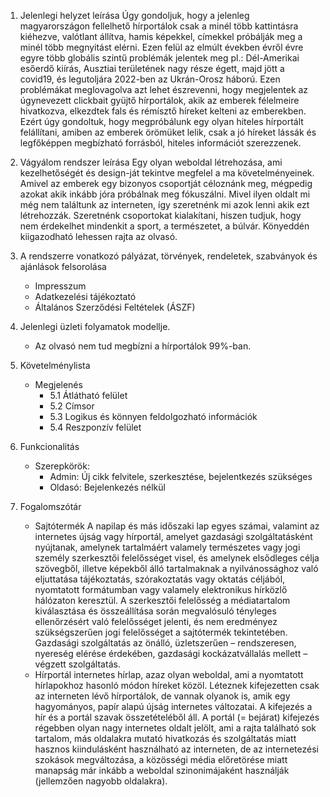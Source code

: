 1. Jelenlegi helyzet leírása
	Úgy gondoljuk, hogy a jelenleg magyarországon fellelhető hírportálok csak a minél több kattintásra kiéhezve, valótlant
	állítva, hamis képekkel, címekkel próbálják meg a minél több megnyitást elérni. Ezen felül az elmúlt években évről évre 
	egyre több globális szintű problémák jelentek meg pl.: Dél-Amerikai esőerdő kiírás, Ausztiai területének nagy része égett,
	majd jött a covid19, és legutoljára 2022-ben az Ukrán-Orosz háború. Ezen problémákat meglovagolva azt lehet észrevenni, hogy
	megjelentek az úgynevezett clickbait gyüjtő hírportálok, akik az emberek félelmeire hivatkozva, elkezdtek fals és rémísztő
	híreket kelteni az emberekben. Ezért úgy gondoltuk, hogy megpróbálunk egy olyan hiteles hírportált felállítani, amiben az 
	emberek örömüket lelik, csak a jó híreket lássák és legfőképpen megbízható forrásból, hiteles információt szerezzenek.

2. Vágyálom rendszer leírása
	Egy olyan weboldal létrehozása, ami kezelhetőségét és design-ját tekintve megfelel a ma követelményeinek. Amivel az emberek
	egy bizonyos csoportját céloznánk meg, mégpedig azokat akik inkább jóra próbálnak meg fókuszálni.
	Mivel ilyen oldalt mi még nem találtunk az interneten, így szeretnénk mi azok lenni akik ezt létrehozzák. 
	Szeretnénk csoportokat kialakítani, hiszen tudjuk, hogy nem érdekelhet mindenkit a sport, a természetet, a búlvár. 
	Könyeddén kiigazodható lehessen rajta az olvasó.

3. A rendszerre vonatkozó pályázat, törvények, rendeletek, szabványok és ajánlások felsorolása
	- Impresszum
	- Adatkezelési tájékoztató
	- Általános Szerződési Feltételek (ÁSZF)

4. Jelenlegi üzleti folyamatok modellje.
	- Az olvasó nem tud megbízni a hírportálok 99%-ban. 

5. Követelménylista
	- Megjelenés
		- 5.1 Átlátható felület
		- 5.2 Címsor
		- 5.3 Logikus és könnyen feldolgozható információk
		- 5.4 Reszponzív felület

6. Funkcionalitás
	- Szerepkörök:
		- Admin: Új cikk felvitele, szerkesztése, bejelentkezés szükséges
		- Oldasó: Bejelenkezés nélkül
        
7. Fogalomszótár
	- Sajtótermék
		A napilap és más időszaki lap egyes számai, valamint az internetes újság vagy hírportál, amelyet 
		gazdasági szolgáltatásként nyújtanak, amelynek tartalmáért valamely természetes vagy jogi személy 
		szerkesztői felelősséget visel, és amelynek elsődleges célja szövegből, illetve képekből álló 
		tartalmaknak a nyilvánossághoz való eljuttatása tájékoztatás, szórakoztatás vagy oktatás céljából, 
		nyomtatott formátumban vagy valamely elektronikus hírközlő hálózaton keresztül. A szerkesztői 
		felelősség a médiatartalom kiválasztása és összeállítása során megvalósuló tényleges ellenőrzésért 
		való felelősséget jelenti, és nem eredményez szükségszerűen jogi felelősséget a sajtótermék 
		tekintetében. Gazdasági szolgáltatás az önálló, üzletszerűen – rendszeresen, nyereség elérése 
		érdekében, gazdasági kockázatvállalás mellett – végzett szolgáltatás. 
	- Hírportál
		internetes hírlap, azaz olyan weboldal, ami a nyomtatott hírlapokhoz hasonló módon híreket közöl.
		Léteznek kifejezetten csak az interneten lévő hírportálok, de vannak olyanok is, amik egy 
		hagyományos, papír alapú újság internetes változatai.
		A kifejezés a hír és a portál szavak összetételéből áll. A portál (= bejárat) kifejezés régebben 
		olyan nagy internetes oldalt jelölt, ami a rajta található sok tartalom, más oldalakra mutató 
		hivatkozás és szolgáltatás miatt hasznos kiindulásként használható az interneten, de az 
		internetezési szokások megváltozása, a közösségi média előretörése miatt manapság már inkább a 
		weboldal szinonimájaként használják (jellemzően nagyobb oldalakra).